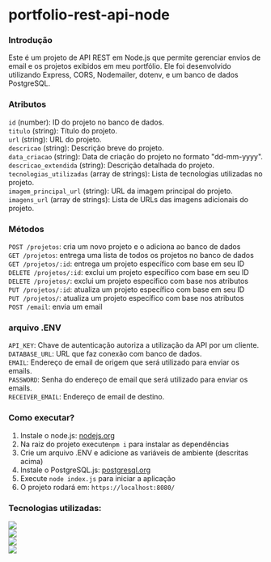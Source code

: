 # portfolio-rest-api-node
<h3>Introdução</h3>
Este é um projeto de API REST em Node.js que permite gerenciar envios de email e os projetos exibidos em meu portfólio. Ele foi desenvolvido utilizando Express, CORS, Nodemailer, dotenv, e um banco de dados PostgreSQL.

<h3>Atributos</h3>
<code>id</code> (number): ID do projeto no banco de dados. </br>
<code>titulo</code> (string): Título do projeto.  </br>
<code>url</code> (string): URL do projeto.  </br> 
<code>descricao</code> (string): Descrição breve do projeto.  </br>
<code>data_criacao</code> (string): Data de criação do projeto no formato "dd-mm-yyyy".  </br>
<code>descricao_extendida</code> (string): Descrição detalhada do projeto.  </br>
<code>tecnologias_utilizadas</code> (array de strings): Lista de tecnologias utilizadas no projeto.  </br>
<code>imagem_principal_url</code> (string): URL da imagem principal do projeto.  </br>
<code>imagens_url</code> (array de strings): Lista de URLs das imagens adicionais do projeto.  </br>

<h3>Métodos</h3>
<code>POST /projetos</code>: cria um novo projeto e o adiciona ao banco de dados <br/>
<code>GET /projetos</code>: entrega uma lista de todos os projetos no banco de dados <br/>
<code>GET /projetos/:id</code>: entrega um projeto específico com base em seu ID <br/>
<code>DELETE /projetos/:id</code>: exclui um projeto específico com base em seu ID <br/>
<code>DELETE /projetos/</code>: exclui um projeto específico com base nos atributos <br/>
<code>PUT /projetos/:id</code>: atualiza um projeto específico com base em seu ID <br/>
<code>PUT /projetos/</code>: atualiza um projeto específico com base nos atributos <br/>
<code>POST /email</code>: envia um email <br/>

<h3>arquivo .ENV</h3>
<code>API_KEY</code>: Chave de autenticação autoriza a utilização da API por um cliente.<br/>
<code>DATABASE_URL</code>:  URL que faz conexão com banco de dados. <br/>
<code>EMAIL</code>:  Endereço de email  de origem que será utilizado para enviar os emails. <br/>
<code>PASSWORD</code>:  Senha  do endereço de email que será utilizado para enviar os emails. <br/>
<code>RECEIVER_EMAIL</code>: Endereço de email de destino. 

<h3>Como executar?</h3>
<ol>
  <li>Instale o node.js: <a href="https://nodejs.org/">nodejs.org</a> </li>
  <li>Na raiz do projeto execute<code>npm i</code> para instalar as dependências</li>
  <li>Crie um arquivo .ENV e adicione as variáveis de ambiente (descritas acima)</li>
  <li>Instale o PostgreSQL.js: <a href="https://www.postgresql.org/download/">postgresql.org</a> </li>
  <li>Execute <code>node index.js</code> para iniciar a aplicação</li>
  <li>O projeto rodará em: <code>https://localhost:8080/</code></li>
</ol>

<h3>Tecnologias utilizadas:</h3>

<a href="https://nodejs.org/">
  <img src="https://img.shields.io/badge/Node.js-339933?style=for-the-badge&logo=nodedotjs&logoColor=white"/>
</a> <br/>

<a href="https://expressjs.com/">
  <img src="https://img.shields.io/badge/Express.js-000000?style=for-the-badge&logo=express&logoColor=white"/>
</a> <br/>

<a href="https://www.postgresql.org/">
  <img src="https://img.shields.io/badge/PostgreSQL-4169E1?style=for-the-badge&logo=PostgreSQL&logoColor=white"/>
</a> <br/>

<a href="https://nodemailer.com/">
  <img src="https://img.shields.io/badge/nodemailer-2babdf?style=for-the-badge&logoColor=white"/>
</a> <br/>



